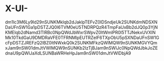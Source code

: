 # X-UI-
dm1lc3M6Ly9ld29nSUNKMklqb2dJaklpTEFvZ0lDSndjeUk2SUNKdmNDSXNDaUFnSW1Ga1pDSTZJQ0l6TVM0eU5TNDRPQzR4TmpFaUxBb2dJQ0p3YjNKMElqb2dNamd3TlRBc0NpQWdJbWxrSWpvZ0ltWmlPR0l5TTJNekxUVXlNMk10TkdGaU9DMDRaVFE0TFRNMlpEUTRZelF6TXpObU5pSXNDaUFnSW1GcFpDSTZJREFzQ2lBZ0ltNWxkQ0k2SUNKMFkzQWlMQW9nSUNKMGVYQmxJam9nSW01dmJtVWlMQW9nSUNKb2IzTjBJam9nSWlJc0NpQWdJbkJoZEdnaU9pQWlJaXdLSUNBaWRHeHpJam9nSW01dmJtVWlDbjA9

